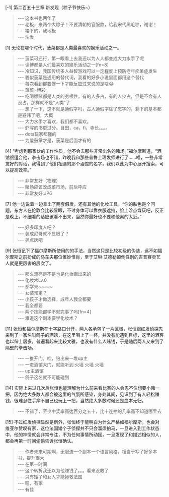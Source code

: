 
[-1] 第二百五十三章 新发现（粽子节快乐~）
>--- 这本书也两年了<br>
>--- 老板，来两个大粽子！不要清朝的官服款，给我宋代黑毛粽，谢谢！<br>
>--- 楼下的，我地板<br>
>--- 沙发<br>

[1] 无论在哪个时代，菠菜都是人类最喜欢的娱乐活动之一。
>--- 菠菜可还行，第一眼看上去我还以为人人都变成大力水手了呢<br>
>--- 读博都是人们最喜欢的娱乐活动之一[fn=8]<br>
>--- 冷知识，我国传统多人益智游戏可以一定程度上预防老年痴呆症发生<br>
>--- 貌似菠菜是通用的替代词，我看的好多小说里面都用这个替代<br>
>--- 每次看到都要愣一下才能反应过来说的是啥😂<br>
>--- 菠菜=博彩<br>
>--- 吃喝嫖赌都是人类的劣根性，有的人多占，有的人少占，但是不会有人没占，那样就不是“人类”了<br>
>--- 想了一下，这不就是通假字吗，古人通假字除了忘字的，剩下的基本都是避讳了吧，大概<br>
>--- 大力水手才喜欢，我们都不喜欢。<br>
>--- 虾写的书更过分。目田，ca，fi，寺长。。。。<br>
>--- dota玩家都懂的<br>
>--- 为爱鼓掌才是，菠菜是后面才有的<br>

[4] “考虑到那家伙的工作性质，他不会去那些非常出名的赌场。”福尔摩斯道，“酒馆很适合他，拳击场也不错，昨晚我和那些普鲁士理发师进行了……唔，一些非常友好的对话，我得到了他们相遇的那个酒馆的名字，我们以此为中心展开搜索，可以提高效率。”
>--- 非常友好（物理）<br>
>--- 赌场应该改成菜市场，前后呼应<br>
>--- 非常友好.JPG<br>

[7] 他一边说着一边拿出了两套假发，还有其他的化妆工具，“你的肤色是个问题，东方人在伦敦会比较显眼，不过身体可以靠衣服遮挡，脸上涂点煤灰吧，反正是晚上，不细看的话应该看不出来，当然你最好也不要和他离的太近。”
>--- 好多印度人吧？<br>
>--- 装成尼哥就不显眼了？<br>
>--- 扒点灰吧<br>

[9] 张恒记下了福尔摩斯所使用的的手法，当然这只是比较初级的伪装，远不如福尔摩斯之前扮成的马车夫那位惟妙惟肖，至于艾琳·艾德勒颠倒性别的吉普赛卖艺人就是更厉害的层次了。
>--- 那么漂亮是不是也是化妆画出来的<br>
>--- 化妆术Lv.0<br>
>--- 都学来~~~~~<br>
>--- 女装预定？<br>
>--- 小孩子才做选择，成年人我全都要<br>
>--- 我全都要<br>
>--- 两个技能都学不就完事了吗[fn=4]<br>
>--- 难道这个副本要学化妆术？<br>

[11] 张恒和福尔摩斯在十字路口分开，两人各承包了一片区域，张恒跟红发侦探先来到了一家名叫鸽子的酒馆，在这里喝上了一杯，并没有能遇到目标，这里的酒客也以绅士居多，普遍看起来比较文雅，也没有什么人赌钱，于是随后两人又来到了隔壁的拳击场。
>--- 一推开门，哇，钻出来一堆up主<br>
>--- 一进酒馆大门，就能听到:火墙  火墙  火墙<br>
>--- up主酒馆<br>
>--- 鸽子这名就不可能碰到<br>

[14] 实际上来过几次后张恒也能理解为什么前来看比赛的人会忍不住想要小赌一把，因为绝大多数人都会被这里的气氛所感染，身处其间，见识到了有人轻松赚钱，很难忍住手痒不自己也玩上一把，当然绝大多数时候还是血本无归。
>--- 不错了，至少中奖率高达百分之五十，比十连抽的几率高不知道哪里去<br>

[15] 不过红发侦探显然是例外，张恒终于能明白为什么严格如福尔摩斯，也会对维亚尔赞叹有家，这位法国矮个子侦探并不只会溜须拍马，一旦进入到工作状态中，他的神情就会非常专注，不为任何事情所动摇，一旦发现了和描述相似的人，都会再第一时间偷偷告诉张恒确认。
>--- 作者未来可期啊，无限流一个副本一个语言风格，相当于写了好多本书，提升很大<br>
>--- 在第一时间<br>
>--- 这个转折我还以为他赚钱了。。。看来没救了<br>
>--- 只有矮子和女人才能拯救法国<br>
>--- 嗯，有家<br>
>--- 有佳<br>
